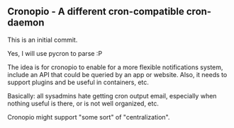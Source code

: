Cronopio - A different cron-compatible cron-daemon
--------------------------------------------------

This is an initial commit.

Yes, I will use pycron to parse :P


The idea is for cronopio to enable for a more flexible notifications system,
include an API that could be queried by an app or website. Also, it needs
to support plugins and be useful in containers, etc.

Basically: all sysadmins hate getting cron output email, especially when nothing
useful is there, or is not well organized, etc.

Cronopio might support "some sort" of "centralization".

